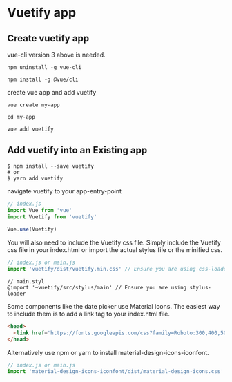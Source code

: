 # Vuetify app

## Create vuetify app

vue-cli version 3 above is needed.

```shell
npm uninstall -g vue-cli

npm install -g @vue/cli
```

create vue app and add vuetify

```shell
vue create my-app

cd my-app

vue add vuetify
```

## Add vuetify into an Existing app

```shell
$ npm install --save vuetify
# or
$ yarn add vuetify
```

navigate vuetify to your app-entry-point

```javascript
// index.js
import Vue from 'vue'
import Vuetify from 'vuetify'
 
Vue.use(Vuetify)
```

You will also need to include the Vuetify css file. Simply include the Vuetify css file in your index.html or import the actual stylus file or the minified css.
```javascript
// index.js or main.js
import 'vuetify/dist/vuetify.min.css' // Ensure you are using css-loader
```

```
// main.styl
@import '~vuetify/src/stylus/main' // Ensure you are using stylus-loader
```

Some components like the date picker use Material Icons. The easiest way to include them is to add a link tag to your index.html file.
```html
<head>
  <link href='https://fonts.googleapis.com/css?family=Roboto:300,400,500,700|Material+Icons' rel="stylesheet">
</head>
```

Alternatively use npm or yarn to install material-design-icons-iconfont.
```javascript
// index.js or main.js
import 'material-design-icons-iconfont/dist/material-design-icons.css' // Ensure you are using css-loader
```

